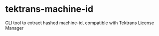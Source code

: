 # tektrans-machine-id
CLI tool to extract hashed machine-id, compatible with Tektrans License Manager
